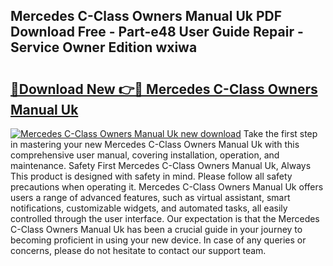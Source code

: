 ## Mercedes C-Class Owners Manual Uk PDF Download Free - Part-e48 User Guide Repair - Service Owner Edition wxiwa

# <h2><a href="http://cf23616.oget.top/?id=Mercedes+C-Class+Owners+Manual+Uk">🔗Download New 👉🔴 Mercedes C-Class Owners Manual Uk</a></h2>

[![Mercedes C-Class Owners Manual Uk new download](https://i.imgur.com/5g1atiW.png)](http://cf23616.oget.top/?id=Mercedes+C-Class+Owners+Manual+Uk)
Take the first step in mastering your new Mercedes C-Class Owners Manual Uk with this comprehensive user manual, covering installation, operation, and maintenance. Safety First Mercedes C-Class Owners Manual Uk, Always This product is designed with safety in mind. Please follow all safety precautions when operating it. Mercedes C-Class Owners Manual Uk offers users a range of advanced features, such as virtual assistant, smart notifications, customizable widgets, and automated tasks, all easily controlled through the user interface. Our expectation is that the Mercedes C-Class Owners Manual Uk has been a crucial guide in your journey to becoming proficient in using your new device. In case of any queries or concerns, please do not hesitate to contact our support team.

